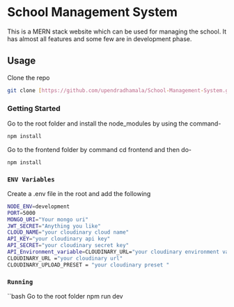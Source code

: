 # School Management System

This is a MERN stack website which can be used for managing the school. It has almost all features and some few are in development phase.

## Usage

Clone the repo

```bash
git clone [https://github.com/upendradhamala/School-Management-System.git]
```

### Getting Started

Go to the root folder and install the node_modules by using the command-

```bash
npm install
```

Go to the frontend folder by command cd frontend and then do-

```bash
npm install
```

### `ENV Variables`

Create a .env file in the root and add the following

```bash
NODE_ENV=development
PORT=5000
MONGO_URI="Your mongo uri"
JWT_SECRET="Anything you like"
CLOUD_NAME="your cloudinary cloud name"
API_KEY="your cloudinary api key"
API_SECRET="your cloudinary secret key"
API_Environment_variable=CLOUDINARY_URL="your cloudinary environment variable"
CLOUDINARY_URL ="your cloudinary url"
CLOUDINARY_UPLOAD_PRESET = "your cloudinary preset "
```

### `Running`

``bash
Go to the root folder
npm run dev
```

